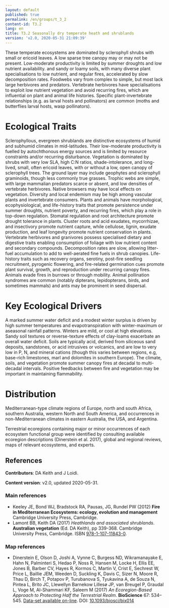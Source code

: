 ```yaml
---
layout: default
published: true
permalink: /en/groups/t_3_2
content-id: T3.2
lang: en
title: T3.2 Seasonally dry temperate heath and shrublands
version: 'v2.0, 2020-05-31 21:09:39'
---
```


These temperate ecosystems are dominated by sclerophyll shrubs with small or ericoid leaves. A low sparse tree canopy may or may not be present. Low-moderate productivity is limited by summer droughts and low nutrient availability. and sandy or loamy soils, with many diverse plant specialisations to low nutrient, and regular fires, accelerated by slow decomposition rates. Foodwebs vary from complex to simple, but most lack large herbivores and predators. Vertebrate herbivores have specialisations to exploit low nutrient vegetation and avoid recurring fires, which are influential on plant and animal life histories. Specific plant-invertebrate relationships (e.g. as larval hosts and pollinators) are common (moths and butterflies larval hosts, wasp pollinators).

# Ecological Traits
 
Sclerophyllous, evergreen shrublands are distinctive ecosystems of humid and subhumid climates in mid-latitudes. Their low-moderate productivity is fuelled by autochthonous energy sources and is limited by resource constraints and/or recurring disturbance. Vegetation is dominated by shrubs with very low SLA, high C:N ratios, shade-intolerance, and long-lived, small, often ericoid leaves, with or without a low, open canopy of sclerophyll trees. The ground layer may include geophytes and sclerophyll graminoids, though less commonly true grasses. Trophic webs are simple, with large mammalian predators scarce or absent, and low densities of vertebrate herbivores. Native browsers may have local effects on vegetation. Diversity and local endemism may be high among vascular plants and invertebrate consumers. Plants and animals have morphological, ecophysiological, and life-history traits that promote persistence under summer droughts, nutrient poverty, and recurring fires, which play a role in top-down regulation. Stomatal regulation and root architecture promote drought tolerance in plants. Cluster roots and acid exudates, mycorrhizae, and insectivory promote nutrient capture, while cellulose, lignin, exudate production, and leaf longevity promote nutrient conservation in plants. Vertebrate herbivores and granivores possess specialised dietary and digestive traits enabling consumption of foliage with low nutrient content and secondary compounds. Decomposition rates are slow, allowing litter-fuel accumulation to add to well-aerated fine fuels in shrub canopies. Life-history traits such as recovery organs, serotiny, post-fire seedling recruitment, pyrogenic flowering, and fire-related germination cues promote plant survival, growth, and reproduction under recurring canopy fires. Animals evade fires in burrows or through mobility. Animal pollination syndromes are common (notably dipterans, lepidopterans, birds, and sometimes mammals) and ants may be prominent in seed dispersal.
 
# Key Ecological Drivers
 
A marked summer water deficit and a modest winter surplus is driven by high summer temperatures and evapotranspiration with winter-maximum or aseasonal rainfall patterns. Winters are mild, or cool at high elevations. Sandy soil textures or reverse-texture effects of clay-loams exacerbate an overall water deficit. Soils are typically acid, derived from siliceous sand deposits, sandstones, or acid intrusives or volcanics, and are low to very low in P, N, and mineral cations (though this varies between regions, e.g, base-rich limestones, marl and dolomites in southern Europe). The climate, soils, and vegetation promote summer canopy fires at decadal to multi-decadal intervals. Positive feedbacks between fire and vegetation may be important in maintaining flammability.
 
# Distribution
 
Mediterranean-type climate regions of Europe, north and south Africa, southern Australia, western North and South America, and occurrences in non-Mediterranean climates in eastern Australia, the USA, and Argentina.

Terrestrial ecoregions containing major or minor occurrences of each ecosystem functional group were identified by consulting available ecoregion descriptions (Dinerstein et al. 2017), global and regional reviews, maps of relevant ecosystems, and experts.

## References

**Contributors**: DA Keith and J Loidi.

**Content version**: v2.0, updated 2020-05-31.

### Main references
* Keeley JE, Bond WJ, Bradstock RA, Pausas, JG, Rundel PW  (2012) **Fire in Mediterranean Ecosystems: ecology, evolution and management** Cambridge University Press, Cambridge.
* Lamont BB, Keith DA  (2017) *Heathlands and associated shrublands*. **Australian vegetation** (Ed. DA Keith), pp 339-368. Cambridge University Press, Cambridge. ISBN [978-1-107-11843-0](http://www.cambridge.org/9781107118430).

### Map references
* Dinerstein E, Olson D, Joshi A, Vynne C, Burgess ND, Wikramanayake E, Hahn N, Palminteri S, Hedao P, Noss R, Hansen M, Locke H, Ellis EE, Jones B, Barber CV, Hayes R, Kormos C, Martin V, Crist E, Sechrest W, Price L, Baillie JEM, Weeden D, Suckling K, Davis C, Sizer N, Moore R, Thau D, Birch T, Potapov P, Turubanova S, Tyukavina A, de Souza N, Pintea L, Brito JC, Llewellyn Barnekow Lillesø JP, van Breugel P, Graudal L, Voge M, Al-Shammari KF, Saleem M  (2017) *An Ecoregion-Based Approach to Protecting Half the Terrestrial Realm*. **BioScience** 67: 534–545. [Data-set available on-line](https://ecoregions2017.appspot.com/). DOI: [10.1093/biosci/bix014](http://doi.org/10.1093/biosci/bix014)
